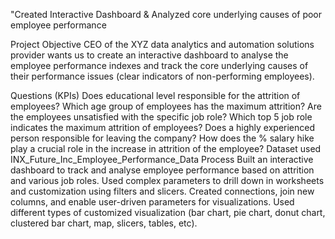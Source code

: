 "Created Interactive Dashboard & Analyzed core underlying causes of poor employee performance

Project Objective
CEO of the XYZ data analytics and automation solutions provider wants us to create an interactive dashboard to analyse the employee performance indexes and track the core underlying causes of their performance issues (clear indicators of non-performing employees).

Questions (KPIs)
Does educational level responsible for the attrition of employees?
Which age group of employees has the maximum attrition?
Are the employees unsatisfied with the specific job role?
Which top 5 job role indicates the maximum attrition of employees?
Does a highly experienced person responsible for leaving the company?
How does the % salary hike play a crucial role in the increase in attrition of the employee?
Dataset used
INX_Future_Inc_Employee_Performance_Data
Process
Built an interactive dashboard to track and analyse employee performance based on attrition and various job roles.
Used complex parameters to drill down in worksheets and customization using filters and slicers.
Created connections, join new columns, and enable user-driven parameters for visualizations.
Used different types of customized visualization (bar chart, pie chart, donut chart, clustered bar chart, map, slicers, tables, etc).
